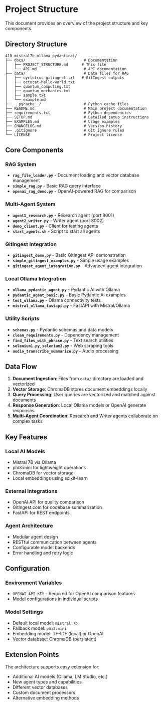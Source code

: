 # Project Structure

This document provides an overview of the project structure and key components.

## Directory Structure

```
410_mistral7b_ollama_pydanticai/
├── docs/                          # Documentation
│   ├── PROJECT_STRUCTURE.md      # This file
│   └── API.md                     # API documentation
├── data/                          # Data files for RAG
│   ├── cyclotruc-gitingest.txt   # GitIngest outputs
│   ├── octocat-hello-world.txt   
│   ├── quantum_computing.txt     
│   ├── quantum_mechanics.txt     
│   ├── sample.txt                
│   └── example.md                
├── __pycache__/                   # Python cache files
├── README.md                      # Main project documentation
├── requirements.txt               # Python dependencies
├── SETUP.md                       # Detailed setup instructions
├── EXAMPLES.md                    # Usage examples
├── CHANGELOG.md                   # Version history
├── .gitignore                     # Git ignore rules
└── LICENSE                        # Project license
```

## Core Components

### RAG System
- **`rag_file_loader.py`** - Document loading and vector database management
- **`simple_rag.py`** - Basic RAG query interface
- **`openai_rag_demo.py`** - OpenAI-powered RAG for comparison

### Multi-Agent System
- **`agent1_research.py`** - Research agent (port 8001)
- **`agent2_writer.py`** - Writer agent (port 8002)
- **`demo_client.py`** - Client for testing agents
- **`start_agents.sh`** - Script to start all agents

### GitIngest Integration
- **`gitingest_demo.py`** - Basic GitIngest API demonstration
- **`simple_gitingest_examples.py`** - Simple usage examples
- **`gitingest_agent_integration.py`** - Advanced agent integration

### Local Ollama Integration
- **`ollama_pydantic_agent.py`** - Pydantic AI with Ollama
- **`pydantic_agent_basic.py`** - Basic Pydantic AI examples
- **`test_ollama.py`** - Ollama connectivity tests
- **`mistral_ollama_fastapi.py`** - FastAPI with Mistral/Ollama

### Utility Scripts
- **`schemas.py`** - Pydantic schemas and data models
- **`clean_requirements.py`** - Dependency management
- **`find_files_with_phrase.py`** - Text search utilities
- **`selenium1.py`**, **`selenium2.py`** - Web scraping tools
- **`audio_transcribe_summarize.py`** - Audio processing

## Data Flow

1. **Document Ingestion**: Files from `data/` directory are loaded and vectorized
2. **Vector Storage**: ChromaDB stores document embeddings locally
3. **Query Processing**: User queries are vectorized and matched against documents
4. **Response Generation**: Local Ollama models or OpenAI generate responses
5. **Multi-Agent Coordination**: Research and Writer agents collaborate on complex tasks

## Key Features

### Local AI Models
- Mistral 7B via Ollama
- phi3:mini for lightweight operations
- ChromaDB for vector storage
- Local embeddings using scikit-learn

### External Integrations
- OpenAI API for quality comparison
- GitIngest.com for codebase summarization
- FastAPI for REST endpoints

### Agent Architecture
- Modular agent design
- RESTful communication between agents
- Configurable model backends
- Error handling and retry logic

## Configuration

### Environment Variables
- `OPENAI_API_KEY` - Required for OpenAI comparison features
- Model configurations in individual scripts

### Model Settings
- Default local model: `mistral:7b`
- Fallback model: `phi3:mini`
- Embedding model: TF-IDF (local) or OpenAI
- Vector database: ChromaDB (persistent)

## Extension Points

The architecture supports easy extension for:
- Additional AI models (Ollama, LM Studio, etc.)
- New agent types and capabilities
- Different vector databases
- Custom document processors
- Alternative embedding methods
